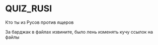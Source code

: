 # QUIZ_RUSI
Кто ты из Русов против ящеров

За барджак в файлах извините, было лень изменять кучу ссылок на файлы
